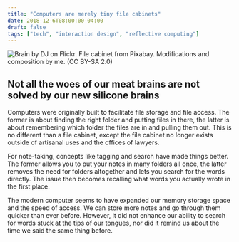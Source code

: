 ```yaml
---
title: "Computers are merely tiny file cabinets"
date: 2018-12-6T08:00:00-04:00
draft: false
tags: ["tech", "interaction design", "reflective computing"]
---
```

![Brain by _DJ_ on Flickr. File cabinet from Pixabay. Modifications and composition by me. (CC BY-SA 2.0)](/images/computer-tiny-file-cabinet.png)

## Not all the woes of our meat brains are not solved by our new silicone brains

Computers were originally built to facilitate file storage and file access. The former is about finding the right folder and putting files in there, the latter is about remembering which folder the files are in and pulling them out. This is no different than a file cabinet, except the file cabinet no longer exists outside of artisanal uses and the offices of lawyers.

For note-taking, concepts like tagging and search have made things better. The former allows you to put your notes in many folders all once, the latter removes the need for folders altogether and lets you search for the words directly. The issue then becomes recalling what words you actually wrote in the first place.

The modern computer seems to have expanded our memory storage space and the speed of access. We can store more notes and go through them quicker than ever before. However, it did not enhance our ability to search for words stuck at the tips of our tongues, nor did it remind us about the time we said the same thing before.
